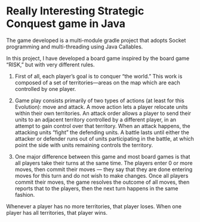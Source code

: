 # Really Interesting Strategic Conquest game in Java

The game developed is a multi-module gradle project that adopts Socket programming and multi-threading using Java Callables.

In this project, I have developed a board game inspired by the board game “RISK,” but with very different rules.
1. First of all, each player’s goal is to conquer “the world.” This work is composed of a set of territories—areas on the map which are each controlled by one player. 

2. Game play consists primarily of two types of actions (at least for this Evolution): move and
attack. A move action lets a player relocate units within their own territories. An attack order allows a player to send their units to an adjacent territory controlled by a different player, in an attempt to gain control over that territory. When an attack happens, the attacking units “fight” the defending units. A battle lasts until either the attacker or defender runs out of units participating in the battle, at which point the side with units remaining controls the territory.

3. One major difference between this game and most board games is that all players take their turns at the same time. The players enter 0 or more moves, then commit their moves — they say that they are done entering moves for this turn and do not wish to make changes. Once all players commit their moves, the game resolves the outcome of all moves, then reports that to the players, then the next turn happens in the same fashion.

Whenever a player has no more territories, that player loses. When one player has all territories,
that player wins.
